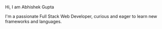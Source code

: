  Hi, I am Abhishek Gupta

I'm a passionate Full Stack Web Developer, curious and eager to learn new frameworks and languages.

